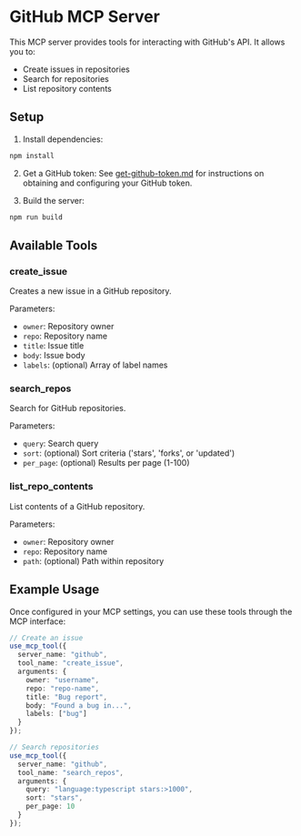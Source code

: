 # GitHub MCP Server

This MCP server provides tools for interacting with GitHub's API. It allows you to:
- Create issues in repositories
- Search for repositories
- List repository contents

## Setup

1. Install dependencies:
```bash
npm install
```

2. Get a GitHub token:
See [get-github-token.md](./get-github-token.md) for instructions on obtaining and configuring your GitHub token.

3. Build the server:
```bash
npm run build
```

## Available Tools

### create_issue
Creates a new issue in a GitHub repository.

Parameters:
- `owner`: Repository owner
- `repo`: Repository name
- `title`: Issue title
- `body`: Issue body
- `labels`: (optional) Array of label names

### search_repos
Search for GitHub repositories.

Parameters:
- `query`: Search query
- `sort`: (optional) Sort criteria ('stars', 'forks', or 'updated')
- `per_page`: (optional) Results per page (1-100)

### list_repo_contents
List contents of a GitHub repository.

Parameters:
- `owner`: Repository owner
- `repo`: Repository name
- `path`: (optional) Path within repository

## Example Usage

Once configured in your MCP settings, you can use these tools through the MCP interface:

```typescript
// Create an issue
use_mcp_tool({
  server_name: "github",
  tool_name: "create_issue",
  arguments: {
    owner: "username",
    repo: "repo-name",
    title: "Bug report",
    body: "Found a bug in...",
    labels: ["bug"]
  }
});

// Search repositories
use_mcp_tool({
  server_name: "github",
  tool_name: "search_repos",
  arguments: {
    query: "language:typescript stars:>1000",
    sort: "stars",
    per_page: 10
  }
});
